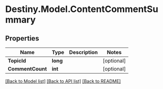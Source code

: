 # Destiny.Model.ContentCommentSummary

## Properties

Name | Type | Description | Notes
------------ | ------------- | ------------- | -------------
**TopicId** | **long** |  | [optional] 
**CommentCount** | **int** |  | [optional] 

[[Back to Model list]](../README.md#documentation-for-models) [[Back to API list]](../README.md#documentation-for-api-endpoints) [[Back to README]](../README.md)

